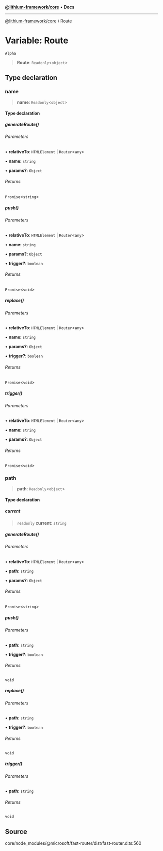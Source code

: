 [**@lithium-framework/core**](../README.md) • **Docs**

***

[@lithium-framework/core](../README.md) / Route

# Variable: Route

`Alpha`

> **Route**: `Readonly`\<`object`\>

## Type declaration

### name

> **name**: `Readonly`\<`object`\>

#### Type declaration

##### generateRoute()

###### Parameters

• **relativeTo**: `HTMLElement` \| `Router`\<`any`\>

• **name**: `string`

• **params?**: `Object`

###### Returns

`Promise`\<`string`\>

##### push()

###### Parameters

• **relativeTo**: `HTMLElement` \| `Router`\<`any`\>

• **name**: `string`

• **params?**: `Object`

• **trigger?**: `boolean`

###### Returns

`Promise`\<`void`\>

##### replace()

###### Parameters

• **relativeTo**: `HTMLElement` \| `Router`\<`any`\>

• **name**: `string`

• **params?**: `Object`

• **trigger?**: `boolean`

###### Returns

`Promise`\<`void`\>

##### trigger()

###### Parameters

• **relativeTo**: `HTMLElement` \| `Router`\<`any`\>

• **name**: `string`

• **params?**: `Object`

###### Returns

`Promise`\<`void`\>

### path

> **path**: `Readonly`\<`object`\>

#### Type declaration

##### current

> `readonly` **current**: `string`

##### generateRoute()

###### Parameters

• **relativeTo**: `HTMLElement` \| `Router`\<`any`\>

• **path**: `string`

• **params?**: `Object`

###### Returns

`Promise`\<`string`\>

##### push()

###### Parameters

• **path**: `string`

• **trigger?**: `boolean`

###### Returns

`void`

##### replace()

###### Parameters

• **path**: `string`

• **trigger?**: `boolean`

###### Returns

`void`

##### trigger()

###### Parameters

• **path**: `string`

###### Returns

`void`

## Source

core/node\_modules/@microsoft/fast-router/dist/fast-router.d.ts:560
